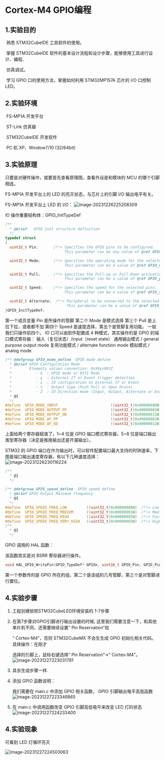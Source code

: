#										Cortex-M4 GPIO编程

##		1.实验目的

​	熟悉 STM32CubeIDE 工具软件的使用。

​	掌握 STM32CubeIDE 软件的基本设计流程和设计步骤，能够使用工具进行设计、编程、

​	仿真调试。

​	学习 GPIO 口的使用方法，掌握如何利用 STM32MP157A 芯片的 I/O 口控制 LED。

##	2.实验环境

​	FS-MP1A 开发平台

​	ST-Link 仿真器

​	STM32CubeIDE 开发软件

​	PC 机 XP、Window7/10 (32/64bit)

##	3.实验原理

只要是对硬件操作，就要首先查看原理图。查看外设是和模块的 MCU 的哪个引脚相连。

FS-MP1A 开发平台上的 LED 的亮灭状态，与芯片上的引脚 I/O 输出电平有关。

FS-MP1A 开发平台上 LED 的 I/O：
![image-20231226225208309](.\Picture\image-20231226225208309.png)

IO 操作重要结构体：GPIO_InitTypeDef

```c
/**
  * @brief   GPIO Init structure definition
  */
typedef struct
{
  uint32_t Pin;       /*!< Specifies the GPIO pins to be configured.
                           This parameter can be any value of @ref GPIO_pins_define */

  uint32_t Mode;      /*!< Specifies the operating mode for the selected pins.
                           This parameter can be a value of @ref GPIO_mode_define */

  uint32_t Pull;      /*!< Specifies the Pull-up or Pull-Down activation for the selected pins.
                           This parameter can be a value of @ref GPIO_pull_define */

  uint32_t Speed;     /*!< Specifies the speed for the selected pins.
                           This parameter can be a value of @ref GPIO_speed_define */

  uint32_t Alternate;  /*!< Peripheral to be connected to the selected pins.
                            This parameter can be a value of @ref GPIO_Alternate_function_selection */
}GPIO_InitTypeDef;
```

第一个成员变量 Pin 是所操作的管脚
第二个 Mode 是模式选择
第三个 Pull 是上拉下拉，或者都不加
第四个 Speed 是速度选择，第五个是管脚复用功能。
一般我们只操作前四个。
IO 口可以由软件配置成 4 种模式，其实操作的是 GPIO 的端口模式寄存器：
	输入（复位状态）/input（reset state）
	通用输出模式 / general purpose output mode
	复用功能模式 / alternate function mode
	模拟模式 / analog mode

```c
/** @defgroup GPIO_mode_define  GPIO mode define
  * @brief GPIO Configuration Mode
  *        Elements values convention: 0xX0yz00YZ
  *           - X  : GPIO mode or EXTI Mode
  *           - y  : External IT or Event trigger detection
  *           - z  : IO configuration on External IT or Event
  *           - Y  : Output type (Push Pull or Open Drain)
  *           - Z  : IO Direction mode (Input, Output, Alternate or Analog)
  * @{
  */
#define  GPIO_MODE_INPUT                        ((uint32_t)0x00000000U)   /*!< Input Floating Mode                   */
#define  GPIO_MODE_OUTPUT_PP                    ((uint32_t)0x00000001U)   /*!< Output Push Pull Mode                 */
#define  GPIO_MODE_OUTPUT_OD                    ((uint32_t)0x00000011U)   /*!< Output Open Drain Mode                */
#define  GPIO_MODE_AF_PP                        ((uint32_t)0x00000002U)   /*!< Alternate Function Push Pull Mode     */
#define  GPIO_MODE_AF_OD                        ((uint32_t)0x00000012U)   /*!< Alternate Function Open Drain Mode    */

```

上面给两个寄存器赋值了，1~4 位是 GPIO 端口模式寄存器，5~8 位是端口输出类型寄存器（决定是推挽输出还是开漏输出）。

STM32 的 GPIO 端口在作为输出时，可以软件配置端口最大支持的时钟速率，下图是端口输出速度寄存器，有以下几种速度选择：
![image-20231226230116224](.\Picture\image-20231226230116224.png)

```c
/**
  * @}
  */

/** @defgroup GPIO_speed_define  GPIO speed define
  * @brief GPIO Output Maximum frequency
  * @{
  */
#define  GPIO_SPEED_FREQ_LOW         ((uint32_t)0x00000000U)  /*!< Low speed     */
#define  GPIO_SPEED_FREQ_MEDIUM      ((uint32_t)0x00000001U)  /*!< Medium speed  */
#define  GPIO_SPEED_FREQ_HIGH        ((uint32_t)0x00000002U)  /*!< Fast speed    */
#define  GPIO_SPEED_FREQ_VERY_HIGH   ((uint32_t)0x00000003U)  /*!< High speed    */
/**
  * @}
  */
```

GPIO 调用的 HAL 函数：

该函数其实是对 BSRR 寄存器进行操作。

```c
void HAL_GPIO_WritePin(GPIO_TypeDef* GPIOx, uint16_t GPIO_Pin, GPIO_PinState PinState);
```

第一个参数传的是 GPIO 所在的组，第二个是该组的几号管脚，第三个是对管脚进行置位。

## 4.实验步骤

 1.    工程创建依照STM32CubeLED环境安装的 1-7步骤

 2.    在第7步骤对GPIO引脚进行输出设置的时候,
       这里我们需要注意一下，和其他单片机不同，还需要继续设置“ Pin Reservation”给

       “ Cortex-M4”，否则 STM32CubeMX 不会生生成 GPIO 初始化相关代码。具体操作：在刚才

       选择的引脚上，鼠标右键选择“ Pin Reservation”->“ Cortex-M4”。
       ![image-20231227223031781](.\Picture\image-20231227223031781.png)

3.   其余生成步骤一样.

4.   添加 GPIO 函数说明：

     我们需要在 main.c 中添加 GPIO 相关函数， GPIO 引脚输出电平高低函数
     ![image-20231227223346865](.\Picture\image-20231227223346865.png)

5.   在 main.c 中调用函数改变 GPIO 引脚高低电平来改变 LED 灯的状态
     ![image-20231227224233400](.\Picture\image-20231227224233400.png)

## 	4.实验现象

可看到 LED 灯循环亮灭

![image-20231227224503063](.\Picture\image-20231227224503063.png)
